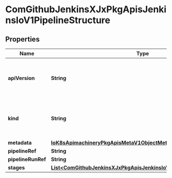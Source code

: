 
# ComGithubJenkinsXJxPkgApisJenkinsIoV1PipelineStructure

## Properties
Name | Type | Description | Notes
------------ | ------------- | ------------- | -------------
**apiVersion** | **String** | APIVersion defines the versioned schema of this representation of an object. Servers should convert recognized schemas to the latest internal value, and may reject unrecognized values. More info: https://git.k8s.io/community/contributors/devel/api-conventions.md#resources |  [optional]
**kind** | **String** | Kind is a string value representing the REST resource this object represents. Servers may infer this from the endpoint the client submits requests to. Cannot be updated. In CamelCase. More info: https://git.k8s.io/community/contributors/devel/api-conventions.md#types-kinds |  [optional]
**metadata** | [**IoK8sApimachineryPkgApisMetaV1ObjectMeta**](IoK8sApimachineryPkgApisMetaV1ObjectMeta.md) |  |  [optional]
**pipelineRef** | **String** |  | 
**pipelineRunRef** | **String** |  | 
**stages** | [**List&lt;ComGithubJenkinsXJxPkgApisJenkinsIoV1PipelineStructureStage&gt;**](ComGithubJenkinsXJxPkgApisJenkinsIoV1PipelineStructureStage.md) |  |  [optional]



